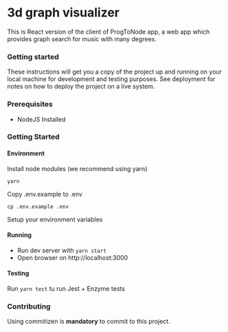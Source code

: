 3d graph visualizer
================

This is React version of the client of ProgToNode app, a web app which provides graph search for music with many degrees.

### Getting started

These instructions will get you a copy of the project up and running on your local machine for development and testing purposes. See deployment for notes on how to deploy the project on a live system.

### Prerequisites

+ NodeJS Installed

### Getting Started

#### Environment

Install node modules (we recommend using yarn)

    yarn

Copy .env.example to .env

    cp .env.example .env

Setup your environment variables

#### Running

+ Run dev server with ```yarn start```
+ Open browser on http://localhost:3000

#### Testing

Run ```yarn test``` tu run Jest + Enzyme tests


### Contributing

Using commitizen is **mandatory** to commit to this project.